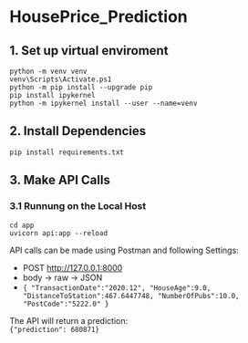 # HousePrice_Prediction

## 1. Set up virtual enviroment
`` python -m venv venv `` <br/>
`` venv\Scripts\Activate.ps1 `` <br/>
`` python -m pip install --upgrade pip `` <br/>
`` pip install ipykernel `` <br/>
`` python -m ipykernel install --user --name=venv `` <br/>

## 2. Install Dependencies
`` pip install requirements.txt ``

## 3. Make API Calls

### 3.1 Runnung on the Local Host
`` cd app `` <br/>
`` uvicorn api:app --reload `` <br/>

API calls can be made using Postman and following Settings:
- POST http://127.0.0.1:8000
- body -> raw -> JSON
- ``{
    "TransactionDate":"2020.12",
    "HouseAge":9.0,
    "DistanceToStation":467.6447748,
    "NumberOfPubs":10.0,
    "PostCode":"5222.0"
} ``

The API will return a prediction:  <br/>
``{"prediction": 680871}``

